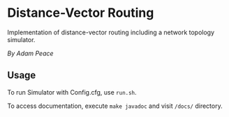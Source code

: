 # Distance-Vector Routing

Implementation of distance-vector routing including a network topology simulator.

*By Adam Peace*



## Usage

To run Simulator with Config.cfg, use `run.sh`.

To access documentation, execute `make javadoc` and visit `/docs/` directory.
